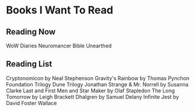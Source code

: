 # Books I Want To Read

## Reading Now

WoW Diaries
Neuromancer
Bible Unearthed

## Reading List

Cryptonomicon by Neal Stephenson
Gravity's Rainbow by Thomas Pynchon
Foundation Trilogy
Dune Trilogy
Jonathan Strange & Mr. Norrell by Susanna Clarke
Last and First Men and Star Maker by Olaf Stapledon
The Long Tomorrow by Leigh Brackett
Dhalgren by Samuel Delany
Infinite Jest by David Foster Wallace